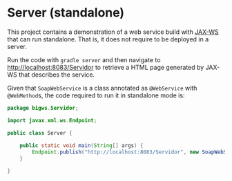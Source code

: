 # Server (standalone)
This project contains a demonstration of a web service build with [JAX-WS](http://docs.oracle.com/javaee/6/tutorial/doc/bnayl.html) 
that can run standalone. That is, it does not require to be deployed in a server.

Run the code with ```gradle server``` and then navigate to [http://localhost:8083/Servidor](http://localhost:8083/Servidor) to 
retrieve a HTML page generated by JAX-WS that describes the service. 

Given that ```SoapWebService``` is a class annotated as ```@WebService``` with ```@WebMethod```s, the code required to run it 
in standalone mode is:
```java
package bigws.Servidor;

import javax.xml.ws.Endpoint;

public class Server {
	
	public static void main(String[] args) {
		Endpoint.publish("http://localhost:8083/Servidor", new SoapWebService());
	}

}
